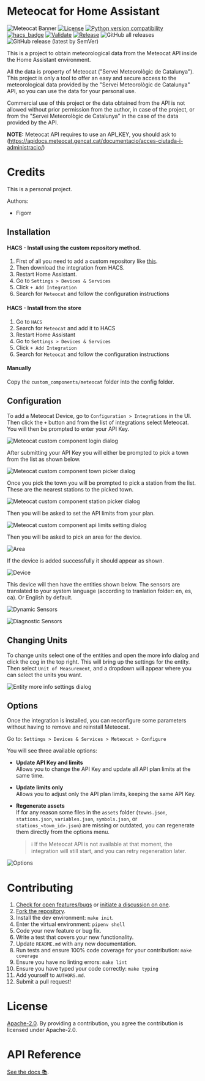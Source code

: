 # Meteocat for Home Assistant
![Meteocat Banner](images/banner.png)
[![License](https://img.shields.io/badge/License-Apache%202.0-blue.svg)](https://opensource.org/licenses/Apache-2.0)
[![Python version compatibility](https://img.shields.io/pypi/pyversions/meteocat)](https://pypi.org/project/meteocat)
[![hacs_badge](https://img.shields.io/badge/HACS-Default-orange.svg)](https://github.com/hacs/integration)
[![Validate](https://github.com/figorr/meteocat/actions/workflows/validate.yaml/badge.svg)](https://github.com/figorr/meteocat/actions/workflows/validate.yaml)
[![Release](https://github.com/figorr/meteocat/actions/workflows/release.yml/badge.svg)](https://github.com/figorr/meteocat/actions/workflows/release.yml)
![GitHub all releases](https://img.shields.io/github/downloads/figorr/meteocat/total)
![GitHub release (latest by SemVer)](https://img.shields.io/github/downloads/figorr/meteocat/latest/total)


This is a project to obtain meteorological data from the Meteocat API inside the Home Assistant environment.

All the data is property of Meteocat ("Servei Meteorològic de Catalunya"). This project is only a tool to offer an easy and secure access to the meteorological data provided by the "Servei Meteorològic de Catalunya" API, so you can use the data for your personal use.

Commercial use of this project or the data obtained from the API is not allowed without prior permission from the author, in case of the project, or from the "Servei Meteorològic de Catalunya" in the case of the data provided by the API.

**NOTE:** Meteocat API requires to use an API_KEY, you should ask to (https://apidocs.meteocat.gencat.cat/documentacio/acces-ciutada-i-administracio/)

# Credits

This is a personal project.

Authors:
- Figorr

## Installation

#### HACS - Install using the custom repository method.

1. First of all you need to add a custom repository like [this](https://hacs.xyz/docs/faq/custom_repositories/).
1. Then download the integration from HACS.
1. Restart Home Assistant.
1. Go to `Settings > Devices & Services`
1. Click `+ Add Integration`
1. Search for `Meteocat` and follow the configuration instructions


#### HACS - Install from the store
1. Go to `HACS`
1. Search for `Meteocat` and add it to HACS
1. Restart Home Assistant
1. Go to `Settings > Devices & Services`
1. Click `+ Add Integration`
1. Search for `Meteocat` and follow the configuration instructions

#### Manually
Copy the `custom_components/meteocat` folder into the config folder.

## Configuration
To add a Meteocat Device, go to `Configuration > Integrations` in the UI. Then click the `+` button and from the list of integrations select Meteocat. You will then be prompted to enter your API Key.

![Meteocat custom component login dialog](images/login.png)

After submitting your API Key you will either be prompted to pick a town from the list as shown below.

![Meteocat custom component town picker dialog](images/pick_town.png)

Once you pick the town you will be prompted to pick a station from the list. These are the nearest stations to the picked town.

![Meteocat custom component station picker dialog](images/pick_station.png)

Then you will be asked to set the API limits from your plan.

![Meteocat custom component api limits setting dialog](images/api_limits.png)

Then you will be asked to pick an area for the device.

![Area](images/pick_area.png)

If the device is added successfully it should appear as shown.

![Device](images/devices.png)

This device will then have the entities shown below. The sensors are translated to your system language (according to tranlation folder: en, es, ca). Or English by default.

![Dynamic Sensors](images/dynamic_sensors.png)

![Diagnostic Sensors](images/diagnostic_sensors.png)

## Changing Units

To change units select one of the entities and open the more info dialog and click the cog in the top right. This will bring up the settings for the entity. Then select `Unit of Measurement`, and a dropdown will appear where you can select the units you want.

![Entity more info settings dialog](images/change_units.png)

## Options

Once the integration is installed, you can reconfigure some parameters without having to remove and reinstall Meteocat.

Go to:
`Settings > Devices & Services > Meteocat > Configure`

You will see three available options:

- **Update API Key and limits**  
  Allows you to change the API Key and update all API plan limits at the same time.

- **Update limits only**  
  Allows you to adjust only the API plan limits, keeping the same API Key.

- **Regenerate assets**  
  If for any reason some files in the `assets` folder (`towns.json`, `stations.json`, `variables.json`, `symbols.json`, or `stations_<town_id>.json`) are missing or outdated, you can regenerate them directly from the options menu.  
  > ℹ️ If the Meteocat API is not available at that moment, the integration will still start, and you can retry regeneration later.

![Options](images/options.png)

# Contributing

1.  [Check for open features/bugs](https://github.com/figorr/meteocat/issues)
    or [initiate a discussion on one](https://github.com/figorr/meteocat/issues/new/choose).
2.  [Fork the repository](https://github.com/figorr/meteocat/fork).
3.  Install the dev environment: `make init`.
4.  Enter the virtual environment: `pipenv shell`
5.  Code your new feature or bug fix.
6.  Write a test that covers your new functionality.
7.  Update `README.md` with any new documentation.
8.  Run tests and ensure 100% code coverage for your contribution: `make coverage`
9.  Ensure you have no linting errors: `make lint`
10. Ensure you have typed your code correctly: `make typing`
11. Add yourself to `AUTHORS.md`.
12. Submit a pull request!

# License

[Apache-2.0](LICENSE). By providing a contribution, you agree the contribution is licensed under Apache-2.0.

# API Reference

[See the docs 📚](https://apidocs.meteocat.gencat.cat/section/informacio-general/).